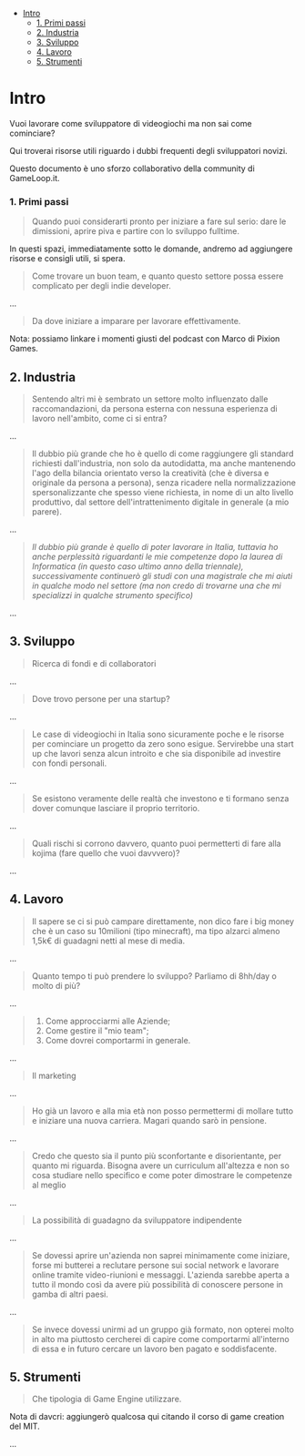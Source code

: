 - [Intro](#intro)
    - [1. Primi passi](#1-primi-passi)
  - [2. Industria](#2-industria)
  - [3. Sviluppo](#3-sviluppo)
  - [4. Lavoro](#4-lavoro)
  - [5. Strumenti](#5-strumenti)

# Intro

Vuoi lavorare come sviluppatore di videogiochi ma non sai come cominciare?  

Qui troverai risorse utili riguardo i dubbi frequenti degli sviluppatori
novizi.

Questo documento è uno sforzo collaborativo della community di GameLoop.it.  

### 1. Primi passi

> Quando puoi considerarti pronto per iniziare a fare sul serio: dare le
> dimissioni, aprire piva e partire con lo sviluppo fulltime.

In questi spazi, immediatamente sotto le domande, andremo ad aggiungere risorse
e consigli utili, si spera.

> Come trovare un buon team, e quanto questo settore possa essere complicato
> per degli indie developer.

...

> Da dove iniziare a imparare per lavorare effettivamente.

Nota: possiamo linkare i momenti giusti del podcast con Marco di Pixion Games.


## 2. Industria

> Sentendo altri mi è sembrato un settore molto influenzato dalle
raccomandazioni, da persona esterna con nessuna esperienza di lavoro 
nell'ambito, come ci si entra?

...

> Il dubbio più grande che ho è quello di come raggiungere gli standard
   richiesti dall'industria, non solo da autodidatta, ma anche mantenendo l'ago
   della bilancia orientato verso la creatività (che è diversa e originale da
   persona a persona), senza ricadere nella normalizzazione spersonalizzante che
   spesso viene richiesta, in nome di un alto livello produttivo, dal settore
   dell'intrattenimento digitale in generale (a mio parere).

...

> *Il dubbio più grande è quello di poter lavorare in Italia, tuttavia ho anche
   perplessità riguardanti le mie competenze dopo la laurea di Informatica (in
   questo caso ultimo anno della triennale), successivamente continuerò gli
   studi con una magistrale che mi aiuti in qualche modo nel settore (ma non
   credo di trovarne una che mi specializzi in qualche strumento specifico)*

...

## 3. Sviluppo

> Ricerca di fondi e di collaboratori

...

> Dove trovo persone per una startup?

...

> Le case di videogiochi in Italia sono sicuramente poche e le risorse per
cominciare un progetto da zero sono esigue. Servirebbe una start up che
lavori senza alcun introito e che sia disponibile ad investire con fondi
personali.

...

> Se esistono veramente delle realtà che investono e ti formano senza dover
> comunque lasciare il proprio territorio.

...

> Quali rischi si corrono davvero, quanto puoi permetterti di
fare alla kojima (fare quello che vuoi davvvero)?

...

## 4. Lavoro

>  Il sapere se ci si può campare direttamente, non dico fare i big money che è un
caso su 10milioni (tipo minecraft), ma tipo alzarci almeno 1,5k€ di guadagni
netti al mese di media.

...

> Quanto tempo ti può prendere lo sviluppo? Parliamo di 8hh/day o molto di più?

...

> 1. Come approcciarmi alle Aziende; 
> 2. Come gestire il "mio team";
> 3. Come dovrei comportarmi in generale.

...

> Il marketing

...

> Ho già un lavoro e alla mia età non posso permettermi di mollare tutto e
iniziare una nuova carriera. Magari quando sarò in pensione.

...

> Credo che questo sia il punto più sconfortante e disorientante, 
> per quanto mi riguarda. Bisogna avere un curriculum all'altezza 
> e non so cosa studiare nello specifico e come poter dimostrare 
> le competenze al meglio

...

> La possibilità di guadagno da sviluppatore indipendente

...

> Se dovessi aprire un'azienda non saprei minimamente come iniziare, forse mi
butterei a reclutare persone sui social network e lavorare online tramite
video-riunioni e messaggi. L'azienda sarebbe aperta a tutto il mondo così da
avere più possibilità di conoscere persone in gamba di altri paesi.

...

> Se invece dovessi unirmi ad un gruppo già formato, non opterei molto in alto
> ma piuttosto cercherei di capire come comportarmi all'interno di essa e in
> futuro cercare un lavoro ben pagato e soddisfacente.
 
## 5. Strumenti

> Che tipologia di Game Engine utilizzare.

Nota di davcri: aggiungerò qualcosa qui citando il corso di game 
creation del MIT.

...
